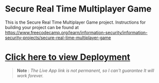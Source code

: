 # Secure Real Time Multiplayer Game

This is the Secure Real Time Multiplayer Game project. Instructions for building your project can be found at https://www.freecodecamp.org/learn/information-security/information-security-projects/secure-real-time-multiplayer-game


# [Click here to view Deployment](https://l.prabesharyal.info.np/XXX)
> __Note__ : *The Live App link is not permanent, so  I can't guarantee It will work forever.* 